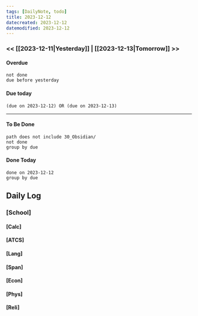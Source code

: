 ```yaml
---
tags: [DailyNote, todo]
title: 2023-12-12
datecreated: 2023-12-12
datemodified: 2023-12-12
---
```


### << [[2023-12-11|Yesterday]] | [[2023-12-13|Tomorrow]] >>

#### Overdue
```tasks
not done
due before yesterday
```
#### Due today

```tasks
(due on 2023-12-12) OR (due on 2023-12-13) 

```
---
#### To Be Done

```tasks
path does not include 30_Obsidian/
not done
group by due
```

#### Done Today

```tasks
done on 2023-12-12
group by due
```

## Daily Log

### [School]

#### [Calc]

#### [ATCS]

#### [Lang]

#### [Span]

#### [Econ]

#### [Phys]

#### [Reli]